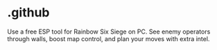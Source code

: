 # .github
Use a free ESP tool for Rainbow Six Siege on PC. See enemy operators through walls, boost map control, and plan your moves with extra intel.
